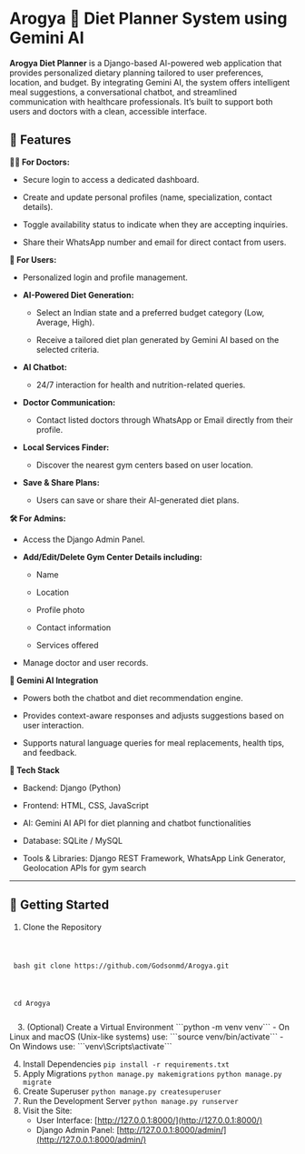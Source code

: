 # Arogya 🥗 Diet Planner System using Gemini AI
**Arogya Diet Planner** is a Django-based AI-powered web application that provides personalized dietary planning tailored to user preferences, location, and budget. By integrating Gemini AI, the system offers intelligent meal suggestions, a conversational chatbot, and streamlined communication with healthcare professionals. It’s built to support both users and doctors with a clean, accessible interface.

## 🌟 Features

**👨‍⚕️ For Doctors:**
* Secure login to access a dedicated dashboard.

* Create and update personal profiles (name, specialization, contact details).

* Toggle availability status to indicate when they are accepting inquiries.

* Share their WhatsApp number and email for direct contact from users.

**👤 For Users:**
* Personalized login and profile management.

* **AI-Powered Diet Generation:**

  - Select an Indian state and a preferred budget category (Low, Average, High).

  - Receive a tailored diet plan generated by Gemini AI based on the selected criteria.

* **AI Chatbot:**

  - 24/7 interaction for health and nutrition-related queries.

* **Doctor Communication:**

  - Contact listed doctors through WhatsApp or Email directly from their profile.

* **Local Services Finder:**

  - Discover the nearest gym centers based on user location.

* **Save & Share Plans:**

  - Users can save or share their AI-generated diet plans.
    
**🛠️ For Admins:**
* Access the Django Admin Panel.

* **Add/Edit/Delete Gym Center Details including:**

  - Name

  - Location
    
  - Profile photo

  - Contact information

  - Services offered

* Manage doctor and user records.

**🤖 Gemini AI Integration**
* Powers both the chatbot and diet recommendation engine.

* Provides context-aware responses and adjusts suggestions based on user interaction.

* Supports natural language queries for meal replacements, health tips, and feedback.

**🔧 Tech Stack**
* Backend: Django (Python)

* Frontend: HTML, CSS, JavaScript

* AI: Gemini AI API for diet planning and chatbot functionalities

* Database: SQLite / MySQL

* Tools & Libraries: Django REST Framework, WhatsApp Link Generator, Geolocation APIs for gym search
---
## 🚀 Getting Started

1. Clone the Repository
  <code>
  <pre> bash git clone https://github.com/Godsonmd/Arogya.git </pre>
  <pre> cd Arogya </pre>
  </code>
3. (Optional) Create a Virtual Environment
  ```python -m venv venv```
    - On Linux and macOS (Unix-like systems) use:
      ```source venv/bin/activate```
    - On Windows use:
      ```venv\Scripts\activate```
   
4. Install Dependencies
   ```pip install -r requirements.txt```
5. Apply Migrations
   ```python manage.py makemigrations```
   ```python manage.py migrate```
6. Create Superuser
   ```python manage.py createsuperuser```
7. Run the Development Server
   ```python manage.py runserver```
8. Visit the Site:
   - User Interface: [http://127.0.0.1:8000/](http://127.0.0.1:8000/)
   - Django Admin Panel: [http://127.0.0.1:8000/admin/](http://127.0.0.1:8000/admin/)
